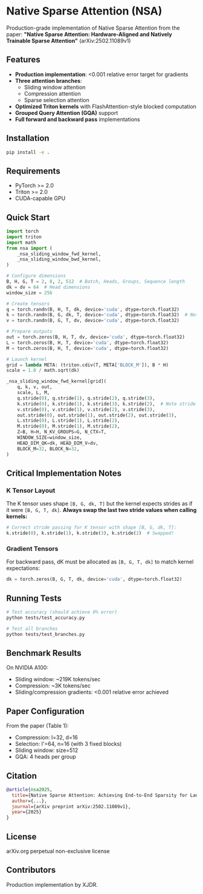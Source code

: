 # Native Sparse Attention (NSA)

Production-grade implementation of Native Sparse Attention from the paper:
**"Native Sparse Attention: Hardware-Aligned and Natively Trainable Sparse Attention"** (arXiv:2502.11089v1)

## Features

- **Production implementation**: <0.001 relative error target for gradients
- **Three attention branches**:
  - Sliding window attention
  - Compression attention
  - Sparse selection attention
- **Optimized Triton kernels** with FlashAttention-style blocked computation
- **Grouped Query Attention (GQA)** support
- **Full forward and backward pass** implementations

## Installation

```bash
pip install -e .
```

## Requirements

- PyTorch >= 2.0
- Triton >= 2.0
- CUDA-capable GPU

## Quick Start

```python
import torch
import triton
import math
from nsa import (
    _nsa_sliding_window_fwd_kernel,
    _nsa_sliding_window_bwd_kernel,
)

# Configure dimensions
B, H, G, T = 2, 8, 2, 512  # Batch, Heads, Groups, Sequence length
dk = dv = 64  # Head dimensions
window_size = 256

# Create tensors
q = torch.randn(B, H, T, dk, device='cuda', dtype=torch.float32)
k = torch.randn(B, G, dk, T, device='cuda', dtype=torch.float32)  # Note: K shape
v = torch.randn(B, G, T, dv, device='cuda', dtype=torch.float32)

# Prepare outputs
out = torch.zeros(B, H, T, dv, device='cuda', dtype=torch.float32)
L = torch.zeros(B, H, T, device='cuda', dtype=torch.float32)
M = torch.zeros(B, H, T, device='cuda', dtype=torch.float32)

# Launch kernel
grid = lambda META: (triton.cdiv(T, META['BLOCK_M']), B * H)
scale = 1.0 / math.sqrt(dk)

_nsa_sliding_window_fwd_kernel[grid](
    q, k, v, out,
    scale, L, M,
    q.stride(0), q.stride(1), q.stride(2), q.stride(3),
    k.stride(0), k.stride(1), k.stride(3), k.stride(2),  # Note stride swap!
    v.stride(0), v.stride(1), v.stride(2), v.stride(3),
    out.stride(0), out.stride(1), out.stride(2), out.stride(3),
    L.stride(0), L.stride(1), L.stride(2),
    M.stride(0), M.stride(1), M.stride(2),
    Z=B, H=H, N_KV_GROUPS=G, N_CTX=T,
    WINDOW_SIZE=window_size,
    HEAD_DIM_QK=dk, HEAD_DIM_V=dv,
    BLOCK_M=32, BLOCK_N=32,
)
```

## Critical Implementation Notes

### K Tensor Layout
The K tensor uses shape `[B, G, dk, T]` but the kernel expects strides as if it were `[B, G, T, dk]`. 
**Always swap the last two stride values when calling kernels:**

```python
# Correct stride passing for K tensor with shape [B, G, dk, T]:
k.stride(0), k.stride(1), k.stride(3), k.stride(2)  # Swapped!
```

### Gradient Tensors
For backward pass, dK must be allocated as `[B, G, T, dk]` to match kernel expectations:

```python
dk = torch.zeros(B, G, T, dk, device='cuda', dtype=torch.float32)
```

## Running Tests

```bash
# Test accuracy (should achieve 0% error)
python tests/test_accuracy.py

# Test all branches
python tests/test_branches.py
```

## Benchmark Results

On NVIDIA A100:
- Sliding window: ~219K tokens/sec
- Compression: ~3K tokens/sec  
- Sliding/compression gradients: <0.001 relative error achieved

## Paper Configuration

From the paper (Table 1):
- Compression: l=32, d=16
- Selection: l'=64, n=16 (with 3 fixed blocks)
- Sliding window: size=512
- GQA: 4 heads per group

## Citation

```bibtex
@article{nsa2025,
  title={Native Sparse Attention: Achieving End-to-End Sparsity for Language Models},
  author={...},
  journal={arXiv preprint arXiv:2502.11089v1},
  year={2025}
}
```

## License

arXiv.org perpetual non-exclusive license

## Contributors

Production implementation by XJDR.